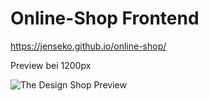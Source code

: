 # Online-Shop Frontend

https://jenseko.github.io/online-shop/

Preview bei 1200px

![The Design Shop Preview](https://github.com/Jenseko/online-shop/assets/123948185/1437d302-f2a7-4888-b61f-e972a90b8bee)
